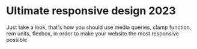 # Ultimate responsive design 2023

Just take a look, that's how you should use media queries, clamp function, rem units, flexbox, in order to make your website the most responsive possible
